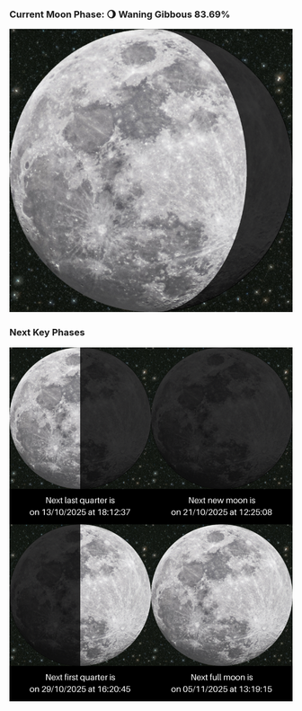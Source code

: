### Current Moon Phase: 🌖 Waning Gibbous 83.69%
![Moon Phase](moonphase.png)
### Next Key Phases
![Gallery](gallery.png)